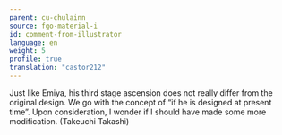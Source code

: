 ```yaml
---
parent: cu-chulainn
source: fgo-material-i
id: comment-from-illustrator
language: en
weight: 5
profile: true
translation: "castor212"
---
```


Just like Emiya, his third stage ascension does not really differ from the original design. We go with the concept of “if he is designed at present time”. Upon consideration, I wonder if I should have made some more modification. (Takeuchi Takashi)
